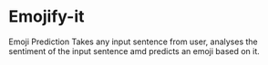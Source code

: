 # Emojify-it
Emoji Prediction
Takes any input sentence from user, analyses the sentiment of the input sentence amd predicts an emoji based on it.
